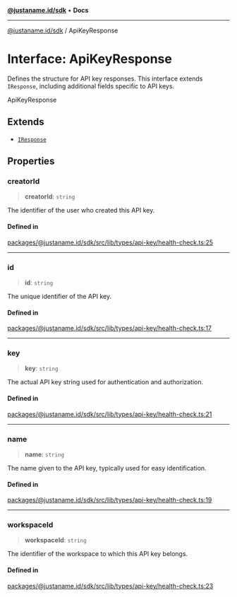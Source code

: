 [**@justaname.id/sdk**](../README.md) • **Docs**

***

[@justaname.id/sdk](../globals.md) / ApiKeyResponse

# Interface: ApiKeyResponse

Defines the structure for API key responses.
This interface extends `IResponse`, including additional fields specific to API keys.

 ApiKeyResponse

## Extends

- [`IResponse`](IResponse.md)

## Properties

### creatorId

> **creatorId**: `string`

The identifier of the user who created this API key.

#### Defined in

[packages/@justaname.id/sdk/src/lib/types/api-key/health-check.ts:25](https://github.com/JustaName-id/JustaName-sdk/blob/626b4b68604f3125538c424811e641247a5bd58d/packages/@justaname.id/sdk/src/lib/types/api-key/health-check.ts#L25)

***

### id

> **id**: `string`

The unique identifier of the API key.

#### Defined in

[packages/@justaname.id/sdk/src/lib/types/api-key/health-check.ts:17](https://github.com/JustaName-id/JustaName-sdk/blob/626b4b68604f3125538c424811e641247a5bd58d/packages/@justaname.id/sdk/src/lib/types/api-key/health-check.ts#L17)

***

### key

> **key**: `string`

The actual API key string used for authentication and authorization.

#### Defined in

[packages/@justaname.id/sdk/src/lib/types/api-key/health-check.ts:21](https://github.com/JustaName-id/JustaName-sdk/blob/626b4b68604f3125538c424811e641247a5bd58d/packages/@justaname.id/sdk/src/lib/types/api-key/health-check.ts#L21)

***

### name

> **name**: `string`

The name given to the API key, typically used for easy identification.

#### Defined in

[packages/@justaname.id/sdk/src/lib/types/api-key/health-check.ts:19](https://github.com/JustaName-id/JustaName-sdk/blob/626b4b68604f3125538c424811e641247a5bd58d/packages/@justaname.id/sdk/src/lib/types/api-key/health-check.ts#L19)

***

### workspaceId

> **workspaceId**: `string`

The identifier of the workspace to which this API key belongs.

#### Defined in

[packages/@justaname.id/sdk/src/lib/types/api-key/health-check.ts:23](https://github.com/JustaName-id/JustaName-sdk/blob/626b4b68604f3125538c424811e641247a5bd58d/packages/@justaname.id/sdk/src/lib/types/api-key/health-check.ts#L23)
